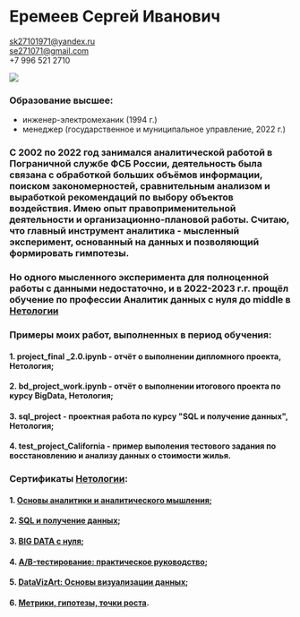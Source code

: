 # **Еремеев Сергей Иванович**

sk27101971@yandex.ru   
se271071@gmail.com   
+7 996 521 2710   

![](https://drive.google.com/uc?export=view&id=1iGDTdi_aKfRQ-9InJpTCnWJrBpPxdxyL)

### Образование высшее:   
- инженер-электромеханик (1994 г.)   
- менеджер (государственное и муниципальное управление, 2022 г.)   


### С 2002 по 2022 год занимался аналитической работой в Пограничной службе ФСБ России, деятельность была связана с обработкой больших объёмов информации, поиском закономерностей, сравнительным анализом и выработкой рекомендаций по выбору объектов воздействия. Имею опыт правоприменительной деятельности и организационно-плановой работы. Считаю, что главный инструмент аналитика - мысленный эксперимент, основанный на данных и позволяющий формировать гимпотезы.
### Но одного мысленного эксперимента для полноценной работы с данными недостаточно, и в 2022-2023 г.г. прощёл обучение по профессии Аналитик данных с нуля до middle в [Нетологии](https://netology.ru/)
### Примеры моих работ, выполненных в период обучения:
#### 1.   project_final _2.0.ipynb - отчёт о выполнении дипломного проекта, Нетология;
#### 2.   bd_project_work.ipynb - отчёт о выполнении итогового проекта по курсу BigData, Нетология;
#### 3.   sql_project -  проектная работа по курсу "SQL и получение данных", Нетология;
#### 4.  test_project_California - пример выполения тестового задания по восстановлению и анализу данных о стоимости жилья.   
### Сертификаты [Нетологии](https://netology.ru/):
#### 1.   [Основы аналитики и аналитического мышления](https://github.com/s-eremeev/eremeev/blob/eremeev/certificates/start.pdf);
#### 2.   [SQL и получение данных](https://github.com/s-eremeev/eremeev/blob/eremeev/certificates/sql.pdf);
#### 3.   [BIG DATA с нуля](https://github.com/s-eremeev/eremeev/blob/eremeev/certificates/big_data.pdf);
#### 4.   [A/B-тестирование: практическое руководство](https://github.com/s-eremeev/eremeev/blob/eremeev/certificates/abt.pdf);
#### 5.   [DataVizArt: Основы визуализации данных](https://github.com/s-eremeev/eremeev/blob/eremeev/certificates/data_viz_art.pdf);
#### 6.   [Метрики, гипотезы, точки роста](https://github.com/s-eremeev/eremeev/blob/eremeev/certificates/mgt.pdf).
